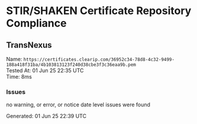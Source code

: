 # STIR/SHAKEN Certificate Repository Compliance

## TransNexus

Name: `https://certificates.clearip.com/36952c34-78d8-4c32-9499-188a418f31ba/4b103813123f240d38cbe3f3c36eaa9b.pem`\
Tested At: 01 Jun 25 22:35 UTC\
Time: 8ms

### Issues

no warning, or error, or notice date level issues were found

Generated: 01 Jun 25 22:39 UTC